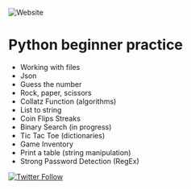 ![Website](https://img.shields.io/website?label=3.8&style=flat-square&up_color=yellow&up_message=PYTHON&url=https%3A%2F%2Fwww.python.org%2F)


# Python beginner practice  

 
+ Working with files  
+ Json    
+ Guess the number   
+ Rock, paper, scissors   
+ Collatz Function  (algorithms)
+ List to string 
+ Coin Flips Streaks 
+ Binary Search (in progress)  
+ Tic Tac Toe  (dictionaries)
+ Game Inventory  
+ Print a table (string manipulation) 
+ Strong Password Detection (RegEx)


[![Twitter Follow](https://img.shields.io/twitter/follow/Caro_Oviedo_?color=1DA1F2&logo=twitter&style=for-the-badge)](https://twitter.com/Caro_Oviedo_)

